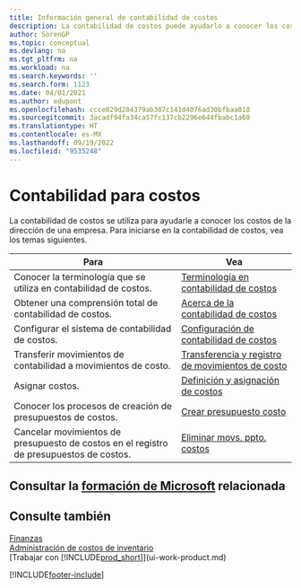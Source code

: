 ```yaml
---
title: Información general de contabilidad de costos
description: La contabilidad de costos puede ayudarlo a conocer los costos operativos de una empresa. Este artículo proporciona enlaces a otros artículos con más información.
author: SorenGP
ms.topic: conceptual
ms.devlang: na
ms.tgt_pltfrm: na
ms.workload: na
ms.search.keywords: ''
ms.search.form: 1123
ms.date: 04/01/2021
ms.author: edupont
ms.openlocfilehash: ccce829d284379ab307c141d4076ad30bfbaa018
ms.sourcegitcommit: 3acadf94fa34ca57fc137cb2296e644fbabc1a60
ms.translationtype: HT
ms.contentlocale: es-MX
ms.lasthandoff: 09/19/2022
ms.locfileid: "9535248"
---
```

# <a name="accounting-for-costs"></a>Contabilidad para costos
La contabilidad de costos se utiliza para ayudarle a conocer los costos de la dirección de una empresa. Para iniciarse en la contabilidad de costos, vea los temas siguientes.  

|Para|Vea|  
|--------|---------|  
|Conocer la terminología que se utiliza en contabilidad de costos.|[Terminología en contabilidad de costos](finance-terminology-in-cost-accounting.md)|  
|Obtener una comprensión total de contabilidad de costos.|[Acerca de la contabilidad de costos](finance-about-cost-accounting.md)|  
|Configurar el sistema de contabilidad de costos.|[Configuración de contabilidad de costos](finance-set-up-cost-accounting.md)|  
|Transferir movimientos de contabilidad a movimientos de costo.|[Transferencia y registro de movimientos de costo](finance-transfer-and-post-cost-entries.md)|  
|Asignar costos.|[Definición y asignación de costos](finance-define-and-allocate-costs.md)|  
|Conocer los procesos de creación de presupuestos de costos.|[Crear presupuesto costo](finance-create-cost-budgets.md)|
|Cancelar movimientos de presupuesto de costos en el registro de presupuestos de costos.|[Eliminar movs. ppto. costos](finance-how-to-delete-cost-budget-entries.md)|

## <a name="see-related-microsoft-training"></a>Consultar la [formación de Microsoft](/training/paths/use-cost-accounting-dynamics-365-business-central/) relacionada

## <a name="see-also"></a>Consulte también  
[Finanzas](finance.md)  
[Administración de costos de inventario](finance-manage-inventory-costs.md)  
[Trabajar con [!INCLUDE[prod_short](includes/prod_short.md)]](ui-work-product.md)


[!INCLUDE[footer-include](includes/footer-banner.md)]
